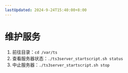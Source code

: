 ```yaml
---
lastUpdated: 2024-9-24T15:40:00+8:00
---
```


# 维护服务

1. 前往目录：```cd /var/ts```
2. 查看服务器状态：```./ts3server_startscript.sh status```
3. 中止服务器：```./ts3server_startscript.sh stop```